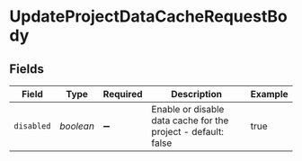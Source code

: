 # UpdateProjectDataCacheRequestBody


## Fields

| Field                                                         | Type                                                          | Required                                                      | Description                                                   | Example                                                       |
| ------------------------------------------------------------- | ------------------------------------------------------------- | ------------------------------------------------------------- | ------------------------------------------------------------- | ------------------------------------------------------------- |
| `disabled`                                                    | *boolean*                                                     | :heavy_minus_sign:                                            | Enable or disable data cache for the project - default: false | true                                                          |